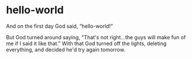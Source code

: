 # hello-world
And on the first day God said, “hello-world!”

But God turned around saying, "That's not right...the guys will make fun of me if I said it like that."
With that God turned off the lights, deleting everything, and decided he'd try again tomorrow.
